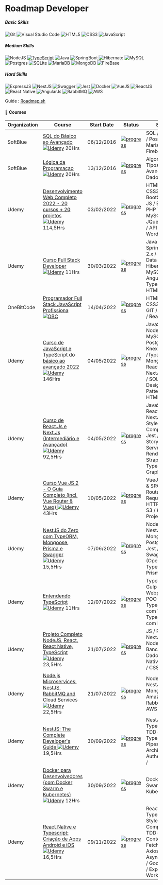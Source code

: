 # Roadmap Developer

##### Basic Skills
![Git](https://img.shields.io/badge/GIT-E44C30?style=for-the-badge&logo=git&logoColor=white) ![Visual Studio Code](https://img.shields.io/badge/Visual_Studio_Code-0078D4?style=for-the-badge&logo=visual%20studio%20code&logoColor=white) ![HTML5](https://img.shields.io/badge/HTML5-E34F26?style=for-the-badge&logo=html5&logoColor=white) ![CSS3](https://img.shields.io/badge/CSS3-1572B6?style=for-the-badge&logo=css3&logoColor=white) ![JavaScript](https://img.shields.io/badge/javascript-%23323330.svg?style=for-the-badge&logo=javascript&logoColor=%23F7DF1E)

#####  Medium Skills
![NodeJS](https://img.shields.io/badge/node.js-6DA55F?style=for-the-badge&logo=node.js&logoColor=white) [![TypeScript](https://img.shields.io/badge/typescript-%23007ACC.svg?style=for-the-badge&logo=typescript&logoColor=white)](https://github.com/ellerbrock/typescript-badges/) ![Java](https://img.shields.io/badge/Java-ED8B00?style=for-the-badge&logo=java&logoColor=white) ![SpringBoot](https://img.shields.io/badge/Spring-6DB33F?style=for-the-badge&logo=spring&logoColor=white) ![Hibernate](https://img.shields.io/badge/Hibernate-59666C?style=for-the-badge&logo=Hibernate&logoColor=white) ![MySQL](https://img.shields.io/badge/MySQL-005C84?style=for-the-badge&logo=mysql&logoColor=white) ![Postgres](https://img.shields.io/badge/PostgreSQL-316192?style=for-the-badge&logo=postgresql&logoColor=white) ![SQLite](https://img.shields.io/badge/SQLite-07405E?style=for-the-badge&logo=sqlite&logoColor=white) ![MariaDB](https://img.shields.io/badge/MariaDB-003545?style=for-the-badge&logo=mariadb&logoColor=whit) ![MongoDB](https://img.shields.io/badge/MongoDB-4EA94B?style=for-the-badge&logo=mongodb&logoColor=white) ![FireBase](https://img.shields.io/badge/firebase-ffca28?style=for-the-badge&logo=firebase&logoColor=black)

##### Hard Skills
![ExpressJS](https://img.shields.io/badge/Express.js-000000?style=for-the-badge&logo=express&logoColor=white) ![NestJS](https://img.shields.io/badge/nestjs-E0234E?style=for-the-badge&logo=nestjs&logoColor=white) ![Swagger](https://img.shields.io/badge/Swagger-85EA2D?style=for-the-badge&logo=Swagger&logoColor=brown) ![Jest](https://img.shields.io/badge/-jest-%23C21325?style=for-the-badge&logo=jest&logoColor=white) ![Docker](https://img.shields.io/badge/docker-%230db7ed.svg?style=for-the-badge&logo=docker&logoColor=white) ![VueJS](https://img.shields.io/badge/Vue.js-35495E?style=for-the-badge&logo=vue.js&logoColor=4FC08D) ![ReactJS](https://img.shields.io/badge/React-20232A?style=for-the-badge&logo=react&logoColor=61DAFB) ![React Native](https://img.shields.io/badge/React_Native-20232A?style=for-the-badge&logo=react&logoColor=61DAFB) ![AngularJs](https://img.shields.io/badge/AngularJS-E23237?style=for-the-badge&logo=angularjs&logoColor=white) ![RabbitMQ](https://img.shields.io/badge/rabbitmq-%23FF6600.svg?&style=for-the-badge&logo=rabbitmq&logoColor=white) ![AWS](https://img.shields.io/badge/Amazon_AWS-FF9900?style=for-the-badge&logo=amazonaws&logoColor=white)

Guide : [Roadmap.sh](https://roadmap.sh)

#### 📌 Courses

| Organization | Course | Start Date | Status | Stack |
| -------|-----------|------------|------------- | -- | 
| SoftBlue | [SQL do Básico ao Avançado ![Udemy](https://static.softblue.com.br/images/sbv3/sbv3_logotipoSoftblue.png)](https://www.softblue.com.br/site/curso/id/3/CURSO+DE+SQL+COMPLETO+BASICO+AO+AVANCADO+ON+LINE+BD03+GRATIS) 20Hrs | 06/12/2016 | <a href=""> ![progress](https://progress-bar.dev/100/ "progresso")  </a> | SQL / MySQL / Postgres / MariaDB / Firebase |
| SoftBlue | [Lógica da Programaçao ![Udemy](https://static.softblue.com.br/images/sbv3/sbv3_logotipoSoftblue.png)](https://www.softblue.com.br/site/curso/id/6/CURSO+DE+LOGICA+DE+PROGRAMACAO+BASICO+ON+LINE+LO06+GRATIS) 20Hrs | 13/12/2016 | <a href=""> ![progress](https://progress-bar.dev/100/ "progresso")  </a> | Algoritmos / Tipos Avançados de Dados  |
| Udemy | [Desenvolvimento Web Completo 2022 - 20 cursos + 20 projetos ![Udemy](https://www.udemy.com/staticx/udemy/images/v7/logo-udemy.svg)](https://www.udemy.com/share/101WqG3@wZ97j9abyuWa9HLLmcLGERfvlzYOEZvHcfulmCeA3co88F1wCtIj61gbC18VRl0dlg==/) 114,5Hrs | 03/02/2022 | <a href=""> ![progress](https://progress-bar.dev/100/ "progresso")  </a> | HTML5 / CSS3 / BootStrap 4 / JS / ES7 / PHP 7 / POO / MySQL / JQuery / MVC / API / IONIC / Wordpress |
| Udemy | [Curso Full Stack Developer ![Udemy](https://www.udemy.com/staticx/udemy/images/v7/logo-udemy.svg)](https://www.udemy.com/share/104phk3@05iQ4UY6Y32txgm7wMld933rpVbzHpwxJOsRcXMkPgEAWW9soavPdimNKC1mlDw5pg==/) 11Hrs | 30/03/2022 | <a href=""> ![progress](https://progress-bar.dev/100/ "progresso")  </a> | Java / SpringBoot 2.x / Spring Data JPA / Hibernate / MySQL / Angular 11 / TypeScript / HTML / CSS |
| OneBitCode | [Programador Full Stack JavaScript Profissiona ![OBC](https://i.postimg.cc/hPKZ6zsS/obc.png)]()| 14/04/2022| <a href=""> ![progress](https://progress-bar.dev/85/ "progresso")  </a> | HTML5 / CSS3 / JS / GIT / NodeJS / ReactJS |
| Udemy | [Curso de JavaScript e TypeScript do básico ao avançado 2022 ![Udemy](https://www.udemy.com/staticx/udemy/images/v7/logo-udemy.svg)](https://www.udemy.com/share/1026xa3@U1llYyKoraXCd5KCGCqBvsv5BBODZwOdolXPR7GsfoEUF0SI8dwavrOxYOO4FOoB-g==/) </a> 146Hrs | 04/05/2022 | <a href="">  ![progress](https://progress-bar.dev/60/ "progresso") </a> | JavaScript / NodeJS / MySQL / Postgres / Knex /TypeScript / MongoDB / ReactJS / NextJS / Jest / SOLID / Design Patterns / HTML / CSS |
| Udemy | [Curso de React.Js e Next.Js (Intermediário e Avançado) ![Udemy](https://www.udemy.com/staticx/udemy/images/v7/logo-udemy.svg)](https://www.udemy.com/share/104bce3@G7F_enB_kTcQduJ0wLss60stkZ0yv8eM9lp9faR2adjoTeceg-DMyLW1ENfcYkKsNQ==/) </a> 92,5Hrs | 04/05/2022 | <a href="">  ![progress](https://progress-bar.dev/30/ "progresso") </a> | JavaScript / ReactJS / NextJS / Styled-Components / Jest / Storybook / Server-side Rendering / Strapi / TypeScript / GraphQL |
| Udemy | [Curso Vue JS 2 - O Guia Completo (incl. Vue Router & Vuex) ![Udemy](https://www.udemy.com/staticx/udemy/images/v7/logo-udemy.svg)](https://www.udemy.com/share/101Wwu3@hwhXWiGG6wWJGXbsZK6MQiFAJw1xFtpq9uDK7xIz2PF-Gb7zbq683P9u1SV2TnE52Q==/) </a> 43Hrs | 10/05/2022 | <a href="">  ![progress](https://progress-bar.dev/45/ "progresso") </a> | VueJS 2 MPA & SPA / Vue Router / Requisiçoes HTTP / AWS S3 / 6 Projetos |
| Udemy | [NestJS do Zero com TypeORM, Mongoose, Prisma e Swagger ![Udemy](https://www.udemy.com/staticx/udemy/images/v7/logo-udemy.svg)](https://www.udemy.com/share/105W4C3@jOWlDw4SAJTSTAn4YOhBNzzkQGkHKNwnMf7V5CJDF93CdfZhx5yfkHabmWtzMfvqZA==/) 15,5Hrs | 07/06/2022 | <a href=""> ![progress](https://progress-bar.dev/100/ "progresso")  </a> | NodeJS / NestJS / MongoDB / Postgres / Jest / Swagger (Open API) / TypeORM / Prisma |
| Udemy | [Entendendo TypeScript ![Udemy](https://www.udemy.com/staticx/udemy/images/v7/logo-udemy.svg)](https://www.udemy.com/share/101qO63@Re4PjFKBrzgVNnhbgYKuFtJnXzVVKozXAJVA--9WZOgGIa8Z0q1AqlZwvFVkblMXdQ==/) 11Hrs | 12/07/2022 | <a href=""> ![progress](https://progress-bar.dev/60/ "progresso")  </a> | TypeScript / Gulp / Webpack / POO / ES6+ / TypeScript com VueJS / TypeScript com ReactJS |
| Udemy | [Projeto Completo NodeJS, React, React Native, TypeScript ![Udemy](https://www.udemy.com/staticx/udemy/images/v7/logo-udemy.svg)](https://www.udemy.com/share/106djC3@refOX45253KmALRQsjNBtuCygS1nVEr2uQBQuo8INqzxy_lWCoJAxCX9cDC_RDhwDw==/) 23,5Hrs | 21/07/2022 | <a href=""> ![progress](https://progress-bar.dev/15/ "progresso")  </a> | JS / ReactJS / NextJS / NodeJS + Banco de Dados / React Native / HTML / CSS |
| Udemy | [Node.js Microservices: NestJS, RabbitMQ and Cloud Services ![Udemy](https://www.udemy.com/staticx/udemy/images/v7/logo-udemy.svg)](https://www.udemy.com/share/1031xw3@UxQywPsVKStKiz6IgK3WOBKZX9smSBh_cQ5dfUM6plpc8fsTVEFcVnLauhK_nNevLA==/) 22,5Hrs | 21/07/2022 | <a href=""> ![progress](https://progress-bar.dev/70/ "progresso")  </a> | NodeJS / NestJS / MongoDB / Amazon SES / RabbitMQ / AWS |
| Udemy | [NestJS: The Complete Developer's Guide ![Udemy](https://www.udemy.com/staticx/udemy/images/v7/logo-udemy.svg)](https://www.udemy.com/share/104SA43@Rt1Lbjkk37s9tTrUglRFUmVR9aQ2Xe3IgJfSx3nyfUtJaTNjI3qz8jRnzR0hzr3Mcw==/) 19,5Hrs | 30/09/2022 | <a href=""> ![progress](https://progress-bar.dev/5/ "progresso")  </a> | NestJS / TypeORM / TDD & e2e / Typescript / Pipes / Nest Architecture / Authentication /  |
| Udemy | [Docker para Desenvolvedores (com Docker Swarm e Kubernetes) ![Udemy](https://www.udemy.com/staticx/udemy/images/v7/logo-udemy.svg)](https://www.udemy.com/share/104hwE3@2qDxwBTitPYNd318_y12sYAscS33wgsnTHNaNxGwcL5BM-20ln0dwSk6W_NYKVANfw==/) 12Hrs | 30/09/2022 | <a href=""> ![progress](https://progress-bar.dev/60/ "progresso")  </a> | Docker Swarm / Kubernetes |
| Udemy | [React Native e Typescript: Criação de Apps Android e iOS ![Udemy](https://www.udemy.com/staticx/udemy/images/v7/logo-udemy.svg)](https://www.udemy.com/share/105ScI3@TKlj0qvLn5WS5Tnt17anftZHKgkpzWL2BmQOvqxYZ6lq7oUMTvMrgJx3k87SbQVffA==/) 16,5Hrs | 09/11/2022 | <a href=""> ![progress](https://progress-bar.dev/0/ "progresso")  </a> | React Native / TypeScript / Styled Components / TDD e e2e / Context API / Fetch API & Axios / AsyncStorage / Google Play / Expo Bare Workflow |